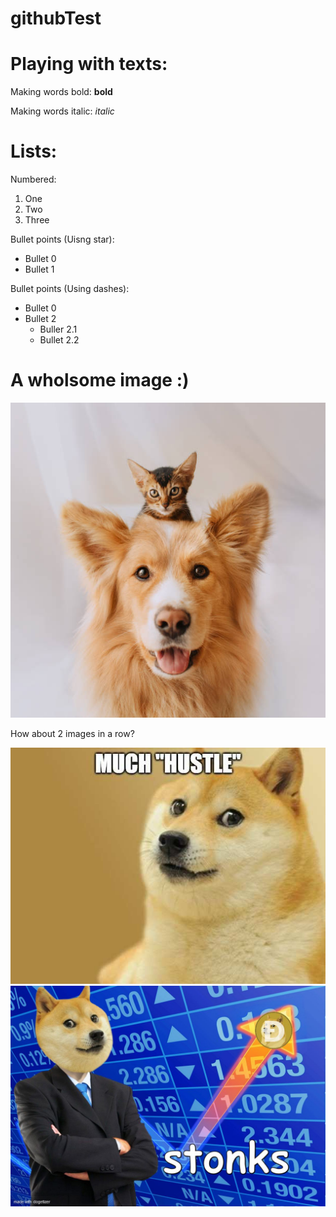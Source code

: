 # githubTest

# Playing with texts:

Making words bold:
**bold**

Making words italic:
*italic*

# Lists:

Numbered:
1. One
2. Two
3. Three

Bullet points (Uisng star):
* Bullet 0
* Bullet 1

Bullet points (Using dashes):
- Bullet 0
- Bullet 2
  - Buller 2.1
  - Bullet 2.2

# A wholsome image :)
![Doggo and Catto](https://github.com/yashkurkure/githubTest/blob/main/images/image0.jpg?raw=true)

How about 2 images in a row?

![Shiba Inu](https://github.com/yashkurkure/githubTest/blob/main/images/image1.jpg?raw=true) ![Shiba Inu Stonks](https://github.com/yashkurkure/githubTest/blob/main/images/image2.jpg?raw=true)